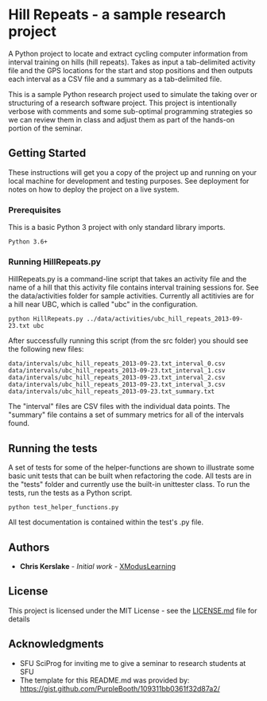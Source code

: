 # Hill Repeats - a sample research project

A Python project to locate and extract cycling computer information from interval training on hills (hill repeats).  Takes as input a tab-delimited activity file and the GPS locations for the start and stop positions and then outputs each interval as a CSV file and a summary as a tab-delimited file.

This is a sample Python research project used to simulate the taking over or structuring of a research software project.  This project is intentionally verbose with comments and some sub-optimal programming strategies so we can review them in class and adjust them as part of the hands-on portion of the seminar.

## Getting Started

These instructions will get you a copy of the project up and running on your local machine for development and testing purposes. See deployment for notes on how to deploy the project on a live system.

### Prerequisites

This is a basic Python 3 project with only standard library imports.

```
Python 3.6+
```

### Running HillRepeats.py

HillRepeats.py is a command-line script that takes an activity file and the name of a hill that this activity file contains interval training sessions for.  See the data/activities folder for sample activities.  Currently all actitivies are for a hill near UBC, which is called "ubc" in the configuration.

```
python HillRepeats.py ../data/activities/ubc_hill_repeats_2013-09-23.txt ubc
```

After successfully running this script (from the src folder) you should see the following new files:

```
data/intervals/ubc_hill_repeats_2013-09-23.txt_interval_0.csv
data/intervals/ubc_hill_repeats_2013-09-23.txt_interval_1.csv
data/intervals/ubc_hill_repeats_2013-09-23.txt_interval_2.csv
data/intervals/ubc_hill_repeats_2013-09-23.txt_interval_3.csv
data/intervals/ubc_hill_repeats_2013-09-23.txt_summary.txt
```

The "interval" files are CSV files with the individual data points.  The "summary" file contains a set of summary metrics for all of the intervals found.

## Running the tests

A set of tests for some of the helper-functions are shown to illustrate some basic unit tests that can be built when refactoring the code.
All tests are in the "tests" folder and currently use the built-in unittester class.  To run the tests, run the tests as a Python script.

```
python test_helper_functions.py
```

All test documentation is contained within the test's .py file.

## Authors

* **Chris Kerslake** - *Initial work* - [XModusLearning](https://github.com/XModusLearning)

## License

This project is licensed under the MIT License - see the [LICENSE.md](LICENSE.md) file for details

## Acknowledgments

* SFU SciProg for inviting me to give a seminar to research students at SFU
* The template for this README.md was provided by: https://gist.github.com/PurpleBooth/109311bb0361f32d87a2/